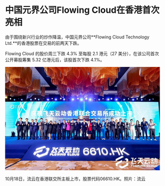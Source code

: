 # 中国元界公司Flowing Cloud在香港首次亮相




由于围绕新兴行业的炒作降温，中国元界公司**Flowing Cloud Technology Ltd.**的香港股票在交易的前两天下跌。

Flowing Cloud 的股价周三下跌 4.3% 至每股 2.1 港元（27 美分），在该公司首次公开募股筹集 5.32 亿港元后，该股首次下跌 4.1%。

![10月18日，流云在香港联交所主板上市，股票代码06610.HK。 照片：流云](18.jpg)

10月18日，流云在香港联交所主板上市，股票代码06610.HK。照片：流云
